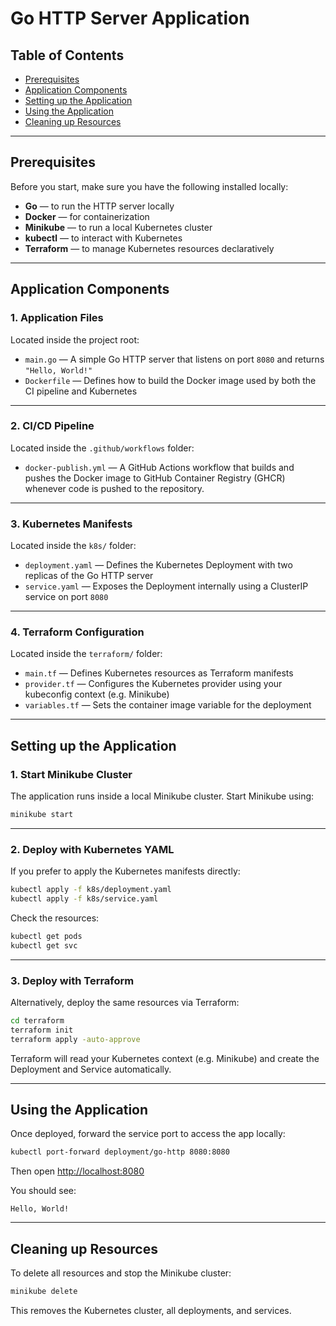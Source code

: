 # Go HTTP Server Application

## Table of Contents

* [Prerequisites](#prerequisites)
* [Application Components](#application-components)
* [Setting up the Application](#setting-up-the-application)
* [Using the Application](#using-the-application)
* [Cleaning up Resources](#cleaning-up-resources)

---

## Prerequisites

Before you start, make sure you have the following installed locally:

* **Go** — to run the HTTP server locally
* **Docker** — for containerization
* **Minikube** — to run a local Kubernetes cluster
* **kubectl** — to interact with Kubernetes
* **Terraform** — to manage Kubernetes resources declaratively

---

## Application Components

### 1. Application Files

Located inside the project root:

* `main.go` — A simple Go HTTP server that listens on port `8080` and returns `"Hello, World!"`
* `Dockerfile` — Defines how to build the Docker image used by both the CI pipeline and Kubernetes

---

### 2. CI/CD Pipeline

Located inside the `.github/workflows` folder:

* `docker-publish.yml` — A GitHub Actions workflow that builds and pushes the Docker image to GitHub Container Registry (GHCR) whenever code is pushed to the repository.

---

### 3. Kubernetes Manifests

Located inside the `k8s/` folder:

* `deployment.yaml` — Defines the Kubernetes Deployment with two replicas of the Go HTTP server
* `service.yaml` — Exposes the Deployment internally using a ClusterIP service on port `8080`

---

### 4. Terraform Configuration

Located inside the `terraform/` folder:

* `main.tf` — Defines Kubernetes resources as Terraform manifests
* `provider.tf` — Configures the Kubernetes provider using your kubeconfig context (e.g. Minikube)
* `variables.tf` — Sets the container image variable for the deployment

---

## Setting up the Application

### 1. Start Minikube Cluster

The application runs inside a local Minikube cluster. Start Minikube using:

```bash
minikube start
```

---

### 2. Deploy with Kubernetes YAML

If you prefer to apply the Kubernetes manifests directly:

```bash
kubectl apply -f k8s/deployment.yaml
kubectl apply -f k8s/service.yaml
```

Check the resources:

```bash
kubectl get pods
kubectl get svc
```

---

### 3. Deploy with Terraform

Alternatively, deploy the same resources via Terraform:

```bash
cd terraform
terraform init
terraform apply -auto-approve
```

Terraform will read your Kubernetes context (e.g. Minikube) and create the Deployment and Service automatically.

---

## Using the Application

Once deployed, forward the service port to access the app locally:

```bash
kubectl port-forward deployment/go-http 8080:8080
```

Then open [http://localhost:8080](http://localhost:8080)

You should see:

```
Hello, World!
```

---

## Cleaning up Resources

To delete all resources and stop the Minikube cluster:

```bash
minikube delete
```

This removes the Kubernetes cluster, all deployments, and services.
